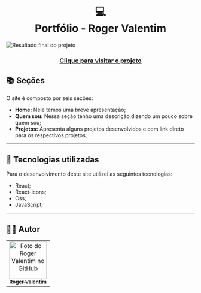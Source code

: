 <h1 align="center">
  💻<br>Portfólio - Roger Valentim
</h1>

![Resultado final do projeto](./src/assets/portfólio-2.png)

<h3 align="center"><a href="https://roger-valentim.vercel.app/">Clique para visitar o projeto</a></h3>

## 📚 Seções

O site é composto por seis seções:

- **Home:** Nele temos uma breve apresentação;
- **Quem sou:** Nessa seção tenho uma descrição dizendo um pouco sobre quem sou;
- **Projetos:** Apresenta alguns projetos desenvolvidos e com link direto para os respectivos projetos;


---

## 💼 Tecnologias utilizadas

Para o desenvolvimento deste site utilizei as seguintes tecnologias:

- React;
- React-icons;
- Css;
- JavaScript;

---

<h2>👩‍💻 Autor</h2>

<table>
  <tr>
    <td align="center">
      <a href="https://github.com/rogervalentim">
        <img src="https://avatars.githubusercontent.com/u/103151728?v=4" width="100px;" alt="Foto do Roger Valentim no GitHub"/><br>
        <sub>
          <b>Roger Valentim</b>
        </sub>
      </a>
    </td>
  </tr>
</table>
